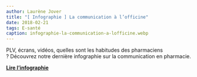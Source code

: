 ```yaml
---
author: Laurène Jover
title: "[ Infographie ] La communication à l’officine"
date: 2018-02-21
tags: E-santé
caption: infographie-la-communication-a-lofficine.webp
---
```


PLV, écrans, vidéos, quelles sont les habitudes des pharmaciens ? Découvrez notre dernière infographie sur la communication en pharmacie.

[**Lire l’infographie**](https://create.piktochart.com/output/27818282-kg-la-communication-officinale)
